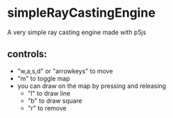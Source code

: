 # simpleRayCastingEngine
A very simple ray casting engine made with p5js

## controls:
  - "w,a,s,d" or "arrowkeys" to move
  - "m" to toggle map
  - you can draw on the map by pressing and releasing
    - "l" to draw line
    - "b" to draw square
    - "r" to remove
 
